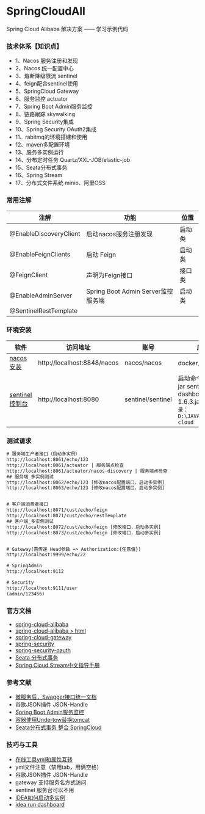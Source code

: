 # SpringCloudAll
Spring Cloud Alibaba 解决方案 —— 学习示例代码

### 技术体系【知识点】


- 1、Nacos 服务注册和发现
- 2、Nacos 统一配置中心
- 3、熔断降级限流 sentinel
- 4、feign配合sentinel使用
- 5、SpringCloud Gateway
- 6、服务监控 actuator
- 7、Spring Boot Admin服务监控
- 8、链路跟踪 skywalking
- 9、Spring Security集成
- 10、Spring Security OAuth2集成
- 11、rabitmq的环境搭建和使用
- 12、maven多配置环境
- 13、服务多实例运行
- 14、分布定时任务 Quartz/XXL-JOB/elastic-job
- 15、Seata分布式事务
- 16、Spring Stream
- 17、分布式文件系统 minio、阿里OSS

### 常用注解

 注解 | 功能 | 位置 
 -|-|- 
@EnableDiscoveryClient   | 启动nacos服务注册发现| 启动类 |
@EnableFeignClients   | 启动 Feign| 启动类 |
@FeignClient  | 声明为Feign接口 | 接口类 |
@EnableAdminServer| Spring Boot Admin Server监控服务端 | 启动类 |
@SentinelRestTemplate|  |


### 环境安装
 软件 | 访问地址 | 账号 | 启动
 -|-|-|- 
[nacos安装](https://nacos.io/zh-cn/docs/quick-start-docker.html)  | http://localhost:8848/nacos| nacos/nacos | docker启动容器 |
[sentinel控制台](https://www.cnblogs.com/fx-blog/p/11720220.html)   | http://localhost:8080 |  sentinel/sentinel | 启动命令: java -jar sentinel-dashboard-1.6.3.jar  `本地目录： D:\JAVA\alibaba-cloud`|


### 测试请求

 ``` xml
# 服务端生产者接口（启动多实例）
http://localhost:8061/echo/123
http://localhost:8061/actuator | 服务端点检查
http://localhost:8061/actuator/nacos-discovery | 服务端点检查
## 服务端_多实例测试
http://localhost:8062/echo/123 [修改nacos配置端口，启动多实例]
http://localhost:8063/echo/123 [修改nacos配置端口，启动多实例]


# 客户端消费者接口
http://localhost:8071/cust/echo/feign
http://localhost:8071/cust/echo/restTemplate
## 客户端_多实例测试
http://localhost:8072/cust/echo/feign [修改端口，启动多实例]
http://localhost:8073/cust/echo/feign [修改端口，启动多实例]


# Gateway(需传递 Head参数 => Authorization:{任意值})
http://localhost:9999/echo/22

# SpringAdmin
http://localhost:9112

# Security
http://localhost:9111/user
(admin/123456)
 ```




### 官方文档
- [spring-cloud-alibaba](https://github.com/alibaba/spring-cloud-alibaba/blob/master/README-zh.md)
- [spring-cloud-alibaba > html](https://spring-cloud-alibaba-group.github.io/github-pages/greenwich/spring-cloud-alibaba.html#_introduction_of_sentinel)
- [spring-cloud-gateway](https://cloud.spring.io/spring-cloud-static/spring-cloud-gateway/2.2.2.RELEASE/reference/html/#the-path-route-predicate-factory)
- [spring-security](https://docs.spring.io/spring-security/site/docs/current/reference/html5/#getting)
- [spring-security-oauth](https://projects.spring.io/spring-security-oauth/docs/oauth2.html)
- [Seata 分布式事务](https://seata.io/zh-cn/index.html)
- [Spring Cloud Stream中文指导手册](https://m.wang1314.com/doc/webapp/topic/20971999.html)



### 参考文献
- [微服务后，Swagger接口统一文档](https://blog.csdn.net/qq_31748587/article/details/102563155)
- 谷歌JSON插件 JSON-Handle
- [Spring Boot Admin服务监控](https://www.jianshu.com/p/1749f04105fb)
- [容器使用Undertow替换tomcat](https://blog.csdn.net/moshowgame/article/details/84985765)
- [Seata分布式事务 整合 SpringCloud](https://seata.io/zh-cn/blog/integrate-seata-with-spring-cloud.html)



### 技巧与工具
- [在线工具yml和属性互转](https://www.toyaml.com/index.html)
-  yml文件注意（禁用tab，用俩空格）
- 谷歌JSON插件 JSON-Handle
- gateway 支持服务名方式访问
- sentinel 服务台可以不用
- [IDEA如何启动多实例](https://blog.csdn.net/zhou520yue520/article/details/81167841)
- [idea run dashboard](https://blog.csdn.net/m18633778874/article/details/82687389)